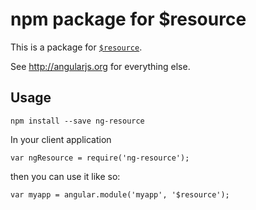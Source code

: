 # npm package for $resource

This is a package for [`$resource`](https://docs.angularjs.org/api/ngResource/service/$resource).

See http://angularjs.org for everything else.

## Usage

	npm install --save ng-resource

In your client application

	var ngResource = require('ng-resource');

then you can use it like so:

	var myapp = angular.module('myapp', '$resource');

